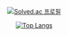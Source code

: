 <!--[![Anurag's GitHub stats](https://github-readme-stats.vercel.app/api?username=Y-greatigr&show_icons=true&theme=tokyonight&count_private=true)](https://github.com/anuraghazra/github-readme-stats)-->

<div align=center>

  <!--
 [![Hits](https://hits.seeyoufarm.com/api/count/incr/badge.svg?url=https%3A%2F%2Fgithub.com%2FY-greatigr)](https://hits.seeyoufarm.com)[![Solved.ac 프로필](http://mazassumnida.wtf/api/mini/generate_badge?boj=liveinpeace)](https://solved.ac/liveinpeace)
-->
  
[![Solved.ac 프로필](http://mazassumnida.wtf/api/v2/generate_badge?boj=liveinpeace)](https://solved.ac/liveinpeace)

<!--
![C](https://img.shields.io/badge/-C++-#A8B9CC?style=flat-square&logo=c%2B%2B)
![C++](https://img.shields.io/badge/-C++-00599C?style=flat-square&logo=c%2B%2B)
![Python](https://img.shields.io/badge/-Python-black?style=flat-square&logo=Python)
![Html](https://img.shields.io/badge/-Html-#E34F26?style=flat-square&logo=javascript)
![Css](https://img.shields.io/badge/-Css-#1572B6?style=flat-square&logo=javascript)
![JavaScript](https://img.shields.io/badge/-JavaScript-black?style=flat-square&logo=javascript)
![Java](https://img.shields.io/badge/-java-E34A86?style=flat-square&logo=java)
![MySQL](https://img.shields.io/badge/-MySQL-black?style=flat-square&logo=mysql)
![Maven](https://img.shields.io/badge/-Maven-#C71A36?style=flat-square)
-->
  
  
[![Top Langs](https://github-readme-stats.vercel.app/api/top-langs/?username=Y-greatigr&layout=compact)](https://github.com/anuraghazra/github-readme-stats)

  <!--
[![Top Langs](https://github-readme-stats.vercel.app/api/top-langs/?username=Y-greatigr&exclude_repo=github-readme-stats)](https://github.com/Y-greatigr/github-readme-stats)
  -->
  
  <!--
[![trophy](https://github-profile-trophy.vercel.app/?username=Y-greatigr&row=2&column=3&no-frame=true)](https://github.com/ryo-ma/github-profile-trophy)
-->
  
</div>

<!--
**Y-greatigr/Y-greatigr** is a ✨ _special_ ✨ repository because its `README.md` (this file) appears on your GitHub profile.

Here are some ideas to get you started:

- 🔭 I’m currently working on ...
- 🌱 I’m currently learning ...
- 👯 I’m looking to collaborate on ...
- 🤔 I’m looking for help with ...
- 💬 Ask me about ...
- 📫 How to reach me: ...
- 😄 Pronouns: ...
- ⚡ Fun fact: ...
-->
